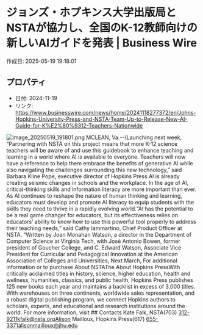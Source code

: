 # ジョンズ・ホプキンス大学出版局とNSTAが協力し、全国のK-12教師向けの新しいAIガイドを発表 | Business Wire

作成日: 2025-05-19 19:18:01

## プロパティ

- 日付: 2024-11-19
- リンク: https://www.businesswire.com/news/home/20241118277372/en/Johns-Hopkins-University-Press-and-NSTA-Team-Up-to-Release-New-AI-Guide-for-K%E2%80%9312-Teachers-Nationwide

![image_20250519_191801.png](../assets/image_20250519_191801.png)
MCLEAN, Va.--(Launching next week, “Partnering with NSTA on this project means that more K-12 science teachers will be aware of and use this guidebook to enhance teaching and learning in a world where AI is available to everyone. Teachers will now have a reference to help them embrace the benefits of generative AI while also navigating the challenges surrounding this new technology,” said Barbara Kline Pope, executive director of Hopkins Press.AI is already creating seismic changes in schools and the workplace. In the age of AI, critical-thinking skills and information literacy are more important than ever. As AI continues to reshape the nature of human thinking and learning, educators must develop and promote AI literacy to equip students with the skills they need to thrive in a rapidly evolving world.“AI has the potential to be a real game changer for educators, but its effectiveness relies on educators’ ability to know how to use this powerful tool properly to address their teaching needs,” said Cathy Iammartino, Chief Product Officer at NSTA. “Written by Joan Monahan Watson, a director in the Department of Computer Science at Virginia Tech, with José Antonio Bowen, former president of Goucher College, and C. Edward Watson, Associate Vice President for Curricular and Pedagogical Innovation at the American Association of Colleges and Universities, Next March, For additional information or to purchase About NSTAThe About Hopkins PressWith critically acclaimed titles in history, science, higher education, health and wellness, humanities, classics, and public health, Hopkins Press publishes 125 new books each year and maintains a backlist in excess of 3,000 titles. With warehouses on three continents, worldwide sales representation, and a robust digital publishing program, we connect Hopkins authors to scholars, experts, and educational and research institutions around the world. For more information, visit ## Contacts
Kate Falk, NSTA(703) 312-9211kfalk@nsta.orgAlison Mailloux, Hopkins Press(617) 655-3371alisonmailloux@jhu.edu
